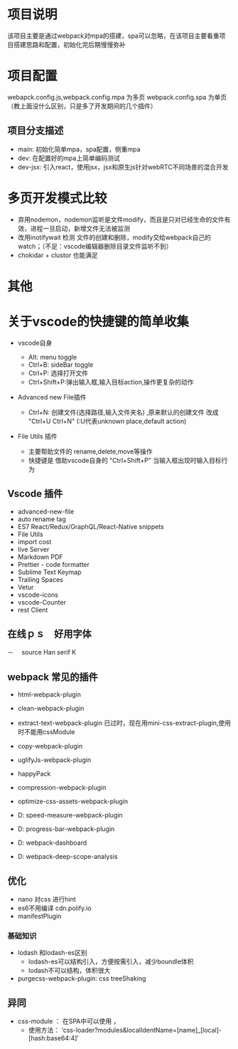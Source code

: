 # 项目说明

该项目主要是通过webpack对mpa的搭建，spa可以忽略，在该项目主要看重项目搭建思路和配置，初始化完后期慢慢弥补

# 项目配置
webapck.config.js,webpack.config.mpa 为多页
webpack.config.spa 为单页 （教上面没什么区别，只是多了开发期间的几个插件）

## 项目分支描述
- main: 初始化简单mpa，spa配置，侧重mpa
- dev: 在配置好的mpa上简单编码测试
- dev-jsx: 引入react，使用jsx，jsx和原生js针对webRTC不同场景的混合开发


# 多页开发模式比较
- 弃用nodemon，nodemon监听是文件modify，而且是只对已经生命的文件有效，进程一旦启动，新增文件无法被监测
- 改用inotifywait 检测 文件的创建和删除，modify交给webpack自己的watch；（不足：vscode编辑器删除目录文件监听不到）
- chokidar + clustor 也能满足

# 其他


# 关于vscode的快捷键的简单收集

- vscode自身
  + Alt: menu toggle
  + Ctrl+B: sideBar toggle
  + Ctrl+P: 选择打开文件
  + Ctrl+Shift+P:弹出输入框,输入目标action,操作更复杂的动作

- Advanced new File插件
  + Ctrl+N: 创建文件(选择路径,输入文件夹名)  ,原来默认的创建文件 改成 "Ctrl+U Ctrl+N" (:U代表unknown place,default action)

- File Utils 插件
  + 主要帮助文件的 rename,delete,move等操作
  + 快捷键是 借助vscode自身的 "Ctrl+Shift+P" 当输入框出现时输入目标行为


## Vscode 插件
- advanced-new-file
- auto rename tag
- ES7 React/Redux/GraphQL/React-Native snippets
- File Utils
- import cost
- live Server
- Markdown PDF
- Prettier - code formatter
- Sublime Text Keymap
- Trailing Spaces
- Vetur
- vscode-icons
- vscode-Counter
- rest Client



## 在线ｐｓ　好用字体
－　 source Han serif K



## webpack 常见的插件

- html-webpack-plugin
- clean-webpack-plugin
- extract-text-webpack-plugin 已过时，现在用mini-css-extract-plugin,使用时不能用cssModule
- copy-webpack-plugin

- uglifyJs-webpack-plugin
- happyPack
- compression-webpack-plugin
- optimize-css-assets-webpack-plugin

- D: speed-measure-webpack-plugin
- D: progress-bar-webpack-plugin
- D: webpack-dashboard
- D: webpack-deep-scope-analysis  

## 优化
- nano 对css 进行hint
- es6不用编译  cdn.polify.io
- manifestPlugin




### 基础知识
- lodash 和lodash-es区别
  + lodash-es可以结构引入，方便按需引入，减少boundle体积
  + lodash不可以结构，体积很大
- purgecss-webpack-plugin: css treeShaking


## 异同
- css-module  ： 在SPA中可以使用 ，
  + 使用方法： ‘css-loader?modules&localIdentName=[name]_[local]-[hash:base64:4]’

